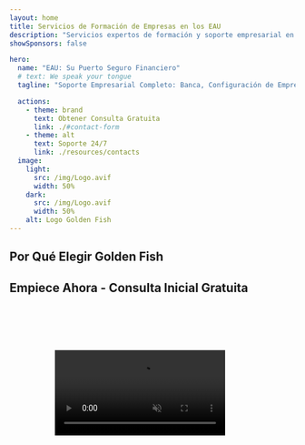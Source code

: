 ```yaml
---
layout: home
title: Servicios de Formación de Empresas en los EAU
description: "Servicios expertos de formación y soporte empresarial en los EAU. Configuración de empresas, banca, impuestos, soluciones legales y de visados. Haciendo realidad sus sueños empresariales."
showSponsors: false

hero:
  name: "EAU: Su Puerto Seguro Financiero"
  # text: We speak your tongue
  tagline: "Soporte Empresarial Completo: Banca, Configuración de Empresas, Visados. Sin costos iniciales – pague solo después de la aprobación."

  actions:
    - theme: brand
      text: Obtener Consulta Gratuita
      link: ./#contact-form
    - theme: alt
      text: Soporte 24/7
      link: ./resources/contacts
  image:
    light:
      src: /img/Logo.avif
      width: 50%
    dark:
      src: /img/Logo.avif
      width: 50%
    alt: Logo Golden Fish
---
```


<FeatureCards :features="[
  {
    title: 'Apertura de Cuenta Bancaria',
    details: 'Abra fácilmente cuentas bancarias personales o empresariales con los bancos de confianza de los EAU.',
    items: [
      'Aprobaciones garantizadas de cuentas bancarias corporativas',
      'Tasa de éxito del 90%',
      '**Sin costos iniciales** - pague solo después de la aprobación',
    ],
    linkText: 'Read More',
    link: './uae-business/offer/banking/',
    icon: {
      light: '/img/iStock-2153786564.avif',
      dark: '/img/iStock-2166793628.avif',
      alt: 'Servicios Bancarios'
    }
  },
  {
    title: 'Golden Visa y Residencia',
    details: 'Obtenga una **Golden Visa** de EAU para residencia a largo plazo con un proceso de solicitud sin complicaciones.',
    items: [
      '**No es necesario ingresar a EAU cada 6 meses**',
      'Tasa de éxito del 98%',
      '**Sin costos iniciales** - pague solo después de la aprobación',
    ],
    linkText: 'Read More',
    link: './uae-business/offer/golden-visa/',
    icon: {
      light: '/img/iStock-1312241253.avif',
      dark: '/img/ILON MASK ID.webp',
      alt: 'Servicios de Visado'
    }
  },
  {
    title: 'Guía de Configuración de Empresas',
    details: 'Guía completa para establecer empresas en Free Zone, offshore, Mainland, sucursal.',
    items: [
      '**100% Propiedad Extranjera** disponible en Free Zones y Mainland',
      'Tasas Impositivas Bajas - solo 9% de impuesto corporativo',
      'Sin Control de Divisas - fácil repatriación de capital'
    ],
    linkText: 'Read More',
    link: './uae-business/company-registration/overview',
    icon: {
      light: '/img/iStock-2051326997.avif',
      dark: '/img/iStock-1448478309.jpg',
      alt: 'Guía de Configuración de Empresas'
    }
  },
]" />

<FeatureCards :features="[
  {
    title: 'Servicios de Cumplimiento',
    details: 'Nuestros expertos le guían a través de los complejos requisitos regulatorios de los EAU, incluyendo informes ESR y presentaciones UBO.',
    items: [],
    linkText: 'Read More',
    link: './uae-business/company-registration/ubo',
    icon: {
      light: '/img/iStock-1299393716.avif',
      dark: '/img/iStock-2149731304.avif',
      alt: 'Servicios de Cumplimiento'
    }
  },
  {
    title: 'Impuesto Corporativo e IVA',
    details: 'Asesoramiento experto asegura el cumplimiento de las obligaciones de Impuesto Corporativo e IVA con la Autoridad Fiscal Federal (FTA).',
    items: [],
    linkText: 'Read More',
    link: './uae-business/company-registration/accounting-legal',
    icon: {
      light: '/img/iStock-1018285934.avif',
      dark: '/img/iStock-584576538.avif',
      alt: 'Servicios Fiscales'
    }
  },
  {
    title: 'Servicios Legales',
    details: 'El equipo legal asesora sobre las leyes de los EAU relacionadas con fusiones y adquisiciones, reestructuración corporativa, financiamiento y resolución de disputas.',
    items: [],
    linkText: 'Read More',
    link: './uae-business/company-registration/Protect-Your-Business',
    icon: {
      light: '/img/iStock-650045508.avif',
      dark: '/img/iStock-1498627598.avif',
      alt: 'Servicios Legales'
    }
  },
  {
    title: 'Contabilidad y Nómina',
    details: 'Nuestros contadores gestionan las finanzas, proporcionando contabilidad, conciliación, nómina y soporte de auditoría, ahorrando costos de contratación.',
    items: [],
    linkText: 'Read More',
    link: './resources/contacts',
    icon: {
      light: '/img/iStock-1022793868.avif',
      dark: '/img/iStock-1320130292.jpg',
      alt: 'Servicios de Contabilidad'
    }
  }
]" />

## Por Qué Elegir Golden Fish

<BenefitsList :features="[
{
 icon: '💰',
 title: 'Tarifas Basadas en el Éxito',
 text: '**Sin costos iniciales - pague solo después de la aprobación.** Transparencia total sin costos ocultos.'
},
{
 icon: '🔄',
 title: 'Múltiples Soluciones',
 text: 'Acceso a bancos locales e internacionales. Opciones alternativas si la solicitud principal es rechazada.'
},
{
 icon: '🏦',
 title: 'Relaciones Bancarias',
 text: 'Sólidas alianzas con los principales bancos de EAU e internacionales. Solicitudes a múltiples bancos para maximizar las posibilidades de aprobación.'
},
{
 icon: '📊',
 title: 'Gestión Completa',
 text: 'Manejo integral desde la documentación hasta la activación de la cuenta, con actualizaciones semanales de progreso y comunicación directa con el banco.'
},
{
 icon: '📝',
 title: 'Documentación Profesional',
 text: 'Nuestro equipo prepara planes de negocio completos y maneja toda la documentación de cumplimiento.'
},
{
 icon: '🤝',
 title: 'Soporte Continuo',
 text: 'Asistencia continua con operaciones bancarias y requisitos de cumplimiento después de la apertura de la cuenta.'
}
]" />

## Empiece Ahora - Consulta Inicial Gratuita

<div id="contact-form"></div>

<!-- <ContactForm
 mediaUrl="/img/iStock-2185906461.mp4"
 redirectUrl="../../company-registration/banking"
 selectLabel="¿Cómo podemos ayudar? *"
 selectPlaceholder="Elija el tipo de servicio"
 messagePlaceholder="Breve descripción de sus requisitos"
 :selectOptions="[
   '🏦 Apertura de Cuenta Bancaria Corporativa',
   '👨‍💼 Formación de Empresa (Free Zone/Mainland/Branch)',
   '🌐 Visa de trabajo/freelance/estudiante',
   '💎 Golden Visa (10 años)',
   '📋 Licencia Comercial y Permisos',
   '💰 Servicios de Impuestos Corporativos y VAT',
   '📊 Contabilidad y Nómina',
   '⚖️ Servicios Legales',
   '📝 Servicios PRO y Cumplimiento',
   'ℹ️ Otros Servicios'
 ]"
/> -->

<video  autoplay muted playsinline style="padding: 80px" >
  <source src="/img/iStock-2185906461.mp4" type="video/mp4">
</video>

<ContactFormModal formName="Contáctenos" buttonText="Envíenos un mensaje" 
:services="['📝 Registro de empresa', '🏧 Apertura de cuentas bancarias', '🪪 EID & Golden Visa', 'Otros Servicios']"/>

<!-- <br>

# Historias de Éxito

<br>

<ImageGrid :images="[
  { src: '/img/iStock-1945498989.avif', href: './immigration.md', alt: 'Inmigración UAE' },
  { src: '/img/iStock-1965736217.avif', href: './immigration.md', alt: 'Inmigración UAE' },
]"/> -->
